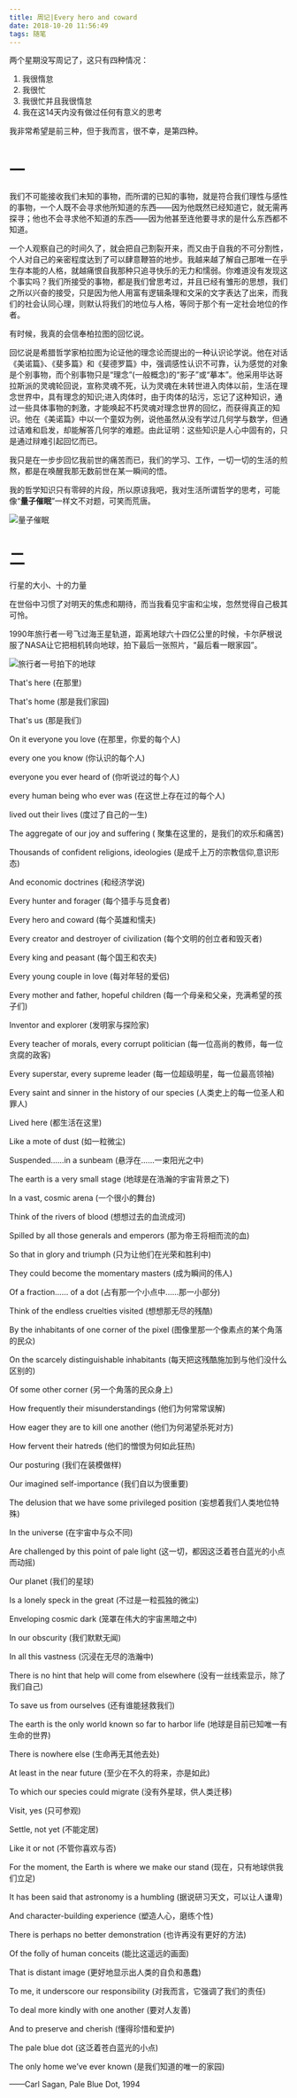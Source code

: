 ```yaml
---
title: 周记|Every hero and coward
date: 2018-10-20 11:56:49
tags: 随笔
---
```


两个星期没写周记了，这只有四种情况：

1. 我很惰怠
2. 我很忙
3. 我很忙并且我很惰怠
4. 我在这14天内没有做过任何有意义的思考

我非常希望是前三种，但于我而言，很不幸，是第四种。

<!--more-->

# 一

我们不可能接收我们未知的事物，而所谓的已知的事物，就是符合我们理性与感性的事物，一个人既不会寻求他所知道的东西——因为他既然已经知道它，就无需再探寻；他也不会寻求他不知道的东西——因为他甚至连他要寻求的是什么东西都不知道。

一个人观察自己的时间久了，就会把自己割裂开来，而又由于自我的不可分割性，个人对自己的亲密程度达到了可以肆意鞭笞的地步。我越来越了解自己那唯一在乎生存本能的人格，就越痛恨自我那种只追寻快乐的无力和懦弱。你难道没有发现这个事实吗？我们所接受的事物，都是我们曾思考过，并且已经有雏形的思想，我们之所以兴奋的接受，只是因为他人用富有逻辑条理和文采的文字表达了出来，而我们的社会认同心理，则默认将我们的地位与人格，等同于那个有一定社会地位的作者。

有时候，我真的会信奉柏拉图的回忆说。

回忆说是希腊哲学家柏拉图为论证他的理念论而提出的一种认识论学说。他在对话《美诺篇》、《斐多篇》和《斐德罗篇》中，强调感性认识不可靠，认为感觉的对象是个别事物，而个别事物只是“理念”(一般概念)的“影子”或“摹本”。他采用毕达哥拉斯派的灵魂轮回说，宣称灵魂不死，认为灵魂在未转世进入肉体以前，生活在理念世界中，具有理念的知识;进入肉体时，由于肉体的玷污，忘记了这种知识，通过一些具体事物的刺激，才能唤起不朽灵魂对理念世界的回忆，而获得真正的知识。他在《美诺篇》中以一个童奴为例，说他虽然从没有学过几何学与数学，但通过诘难和启发，却能解答几何学的难题。由此证明：这些知识是人心中固有的，只是通过辩难引起回忆而已。

我只是在一步步回忆我前世的痛苦而已，我们的学习、工作，一切一切的生活的煎熬，都是在唤醒我那无数前世在某一瞬间的悟。

我的哲学知识只有零碎的片段，所以原谅我吧，我对生活所谓哲学的思考，可能像“**量子催眠**”一样文不对题，可笑而荒唐。

![量子催眠](http://img.mp.itc.cn/upload/20170417/6124e45469ad474b9de4cecc74c8d51c_th.jpg)

# 二

行星的大小、十的力量

在世俗中习惯了对明天的焦虑和期待，而当我看见宇宙和尘埃，忽然觉得自己极其可怜。

1990年旅行者一号飞过海王星轨道，距离地球六十四亿公里的时候，卡尔萨根说服了NASA让它把相机转向地球，拍下最后一张照片，“最后看一眼家园”。

![旅行者一号拍下的地球](https://raw.githubusercontent.com/Shiyuang-scu/blog_img/master/旅行者一号拍下的地球.jpg)

That's here (在那里)

That's home (那是我们家园)

That's us (那是我们)

On it everyone you love (在那里，你爱的每个人)

every one you know (你认识的每个人)

everyone you ever heard of (你听说过的每个人)

every human being who ever was (在这世上存在过的每个人)

lived out their lives (度过了自己的一生)

The aggregate of our joy and suffering ( 聚集在这里的，是我们的欢乐和痛苦) 

Thousands of confident religions, ideologies (是成千上万的宗教信仰,意识形态)

And economic doctrines (和经济学说)

Every hunter and forager (每个猎手与觅食者)

Every hero and coward (每个英雄和懦夫)

Every creator and destroyer of civilization (每个文明的创立者和毁灭者)

Every king and peasant (每个国王和农夫)

Every young couple in love (每对年轻的爱侣)

Every mother and father, hopeful children (每一个母亲和父亲，充满希望的孩子们)

Inventor and explorer (发明家与探险家)

Every teacher of morals, every corrupt politician (每一位高尚的教师，每一位贪腐的政客)

Every superstar, every supreme leader (每一位超级明星，每一位最高领袖)

Every saint and sinner in the history of our species (人类史上的每一位圣人和罪人)

Lived here (都生活在这里)

Like a mote of dust (如一粒微尘)

Suspended……in a sunbeam (悬浮在......一束阳光之中)

The earth is a very small stage (地球是在浩瀚的宇宙背景之下)

In a vast, cosmic arena (一个很小的舞台)

Think of the rivers of blood (想想过去的血流成河)

Spilled by all those generals and emperors (那为帝王将相而流的血)

So that in glory and triumph (只为让他们在光荣和胜利中)

They could become the momentary masters (成为瞬间的伟人)

Of a fraction…… of a dot (占有那一个小点中......那一小部分)

Think of the endless cruelties visited (想想那无尽的残酷)

By the inhabitants of one corner of the pixel (图像里那一个像素点的某个角落的民众)

On the scarcely distinguishable inhabitants (每天把这残酷施加到与他们没什么区别的)

Of some other corner (另一个角落的民众身上)

How frequently their misunderstandings (他们为何常常误解)

How eager they are to kill one another (他们为何渴望杀死对方)

How fervent their hatreds (他们的憎恨为何如此狂热)

Our posturing (我们在装模做样)

Our imagined self-importance (我们自以为很重要)

The delusion that we have some privileged position (妄想着我们人类地位特殊)

In the universe (在宇宙中与众不同)

Are challenged by this point of pale light (这一切，都因这泛着苍白蓝光的小点而动摇)

Our planet (我们的星球) 

Is a lonely speck in the great (不过是一粒孤独的微尘)

Enveloping cosmic dark (笼罩在伟大的宇宙黑暗之中)

In our obscurity (我们默默无闻)

In all this vastness (沉浸在无尽的浩瀚中)

There is no hint that help will come from elsewhere (没有一丝线索显示，除了我们自己)

To save us from ourselves (还有谁能拯救我们)

The earth is the only world known so far to harbor life (地球是目前已知唯一有生命的世界)

There is nowhere else (生命再无其他去处)

At least in the near future (至少在不久的将来，亦是如此)

To which our species could migrate (没有外星球，供人类迁移)

Visit, yes (只可参观)

Settle, not yet (不能定居)

Like it or not (不管你喜欢与否)

For the moment, the Earth is where we make our stand (现在，只有地球供我们立足)

It has been said that astronomy is a humbling (据说研习天文，可以让人谦卑)

And character-building experience (塑造人心，磨练个性)

There is perhaps no better demonstration (也许再没有更好的方法)

Of the folly of human conceits (能比这遥远的画面)

That is distant image (更好地显示出人类的自负和愚蠢)

To me, it underscore our responsibility (对我而言，它强调了我们的责任)

To deal more kindly with one another (要对人友善)

And to preserve and cherish (懂得珍惜和爱护)

The pale blue dot (这泛着苍白蓝光的小点) 

The only home we’ve ever known (是我们知道的唯一的家园)

——Carl Sagan, Pale Blue Dot, 1994